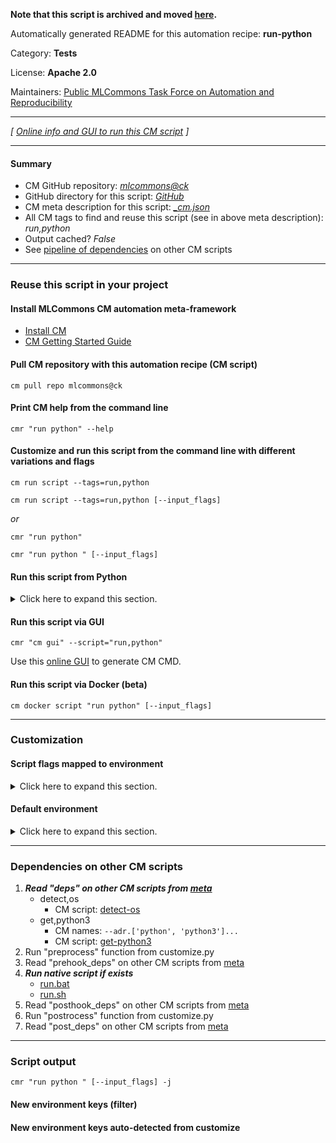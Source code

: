 **Note that this script is archived and moved [here](https://github.com/mlcommons/cm4mlops/tree/main/script/run-python).**



Automatically generated README for this automation recipe: **run-python**

Category: **Tests**

License: **Apache 2.0**

Maintainers: [Public MLCommons Task Force on Automation and Reproducibility](https://github.com/mlcommons/ck/blob/master/docs/taskforce.md)

---
*[ [Online info and GUI to run this CM script](https://access.cknowledge.org/playground/?action=scripts&name=run-python,75a46d84ee6f49b0) ]*

---
#### Summary

* CM GitHub repository: *[mlcommons@ck](https://github.com/mlcommons/ck/tree/dev/cm-mlops)*
* GitHub directory for this script: *[GitHub](https://github.com/mlcommons/ck/tree/dev/cm-mlops/script/run-python)*
* CM meta description for this script: *[_cm.json](_cm.json)*
* All CM tags to find and reuse this script (see in above meta description): *run,python*
* Output cached? *False*
* See [pipeline of dependencies](#dependencies-on-other-cm-scripts) on other CM scripts


---
### Reuse this script in your project

#### Install MLCommons CM automation meta-framework

* [Install CM](https://access.cknowledge.org/playground/?action=install)
* [CM Getting Started Guide](https://github.com/mlcommons/ck/blob/master/docs/getting-started.md)

#### Pull CM repository with this automation recipe (CM script)

```cm pull repo mlcommons@ck```

#### Print CM help from the command line

````cmr "run python" --help````

#### Customize and run this script from the command line with different variations and flags

`cm run script --tags=run,python`

`cm run script --tags=run,python [--input_flags]`

*or*

`cmr "run python"`

`cmr "run python " [--input_flags]`


#### Run this script from Python

<details>
<summary>Click here to expand this section.</summary>

```python

import cmind

r = cmind.access({'action':'run'
                  'automation':'script',
                  'tags':'run,python'
                  'out':'con',
                  ...
                  (other input keys for this script)
                  ...
                 })

if r['return']>0:
    print (r['error'])

```

</details>


#### Run this script via GUI

```cmr "cm gui" --script="run,python"```

Use this [online GUI](https://cKnowledge.org/cm-gui/?tags=run,python) to generate CM CMD.

#### Run this script via Docker (beta)

`cm docker script "run python" [--input_flags]`

___
### Customization


#### Script flags mapped to environment
<details>
<summary>Click here to expand this section.</summary>

* `--command=value`  &rarr;  `CM_RUN_PYTHON_CMD=value`

**Above CLI flags can be used in the Python CM API as follows:**

```python
r=cm.access({... , "command":...}
```

</details>

#### Default environment

<details>
<summary>Click here to expand this section.</summary>

These keys can be updated via `--env.KEY=VALUE` or `env` dictionary in `@input.json` or using script flags.


</details>

___
### Dependencies on other CM scripts


  1. ***Read "deps" on other CM scripts from [meta](https://github.com/mlcommons/ck/tree/dev/cm-mlops/script/run-python/_cm.json)***
     * detect,os
       - CM script: [detect-os](https://github.com/mlcommons/ck/tree/master/cm-mlops/script/detect-os)
     * get,python3
       * CM names: `--adr.['python', 'python3']...`
       - CM script: [get-python3](https://github.com/mlcommons/ck/tree/master/cm-mlops/script/get-python3)
  1. Run "preprocess" function from customize.py
  1. Read "prehook_deps" on other CM scripts from [meta](https://github.com/mlcommons/ck/tree/dev/cm-mlops/script/run-python/_cm.json)
  1. ***Run native script if exists***
     * [run.bat](https://github.com/mlcommons/ck/tree/dev/cm-mlops/script/run-python/run.bat)
     * [run.sh](https://github.com/mlcommons/ck/tree/dev/cm-mlops/script/run-python/run.sh)
  1. Read "posthook_deps" on other CM scripts from [meta](https://github.com/mlcommons/ck/tree/dev/cm-mlops/script/run-python/_cm.json)
  1. Run "postrocess" function from customize.py
  1. Read "post_deps" on other CM scripts from [meta](https://github.com/mlcommons/ck/tree/dev/cm-mlops/script/run-python/_cm.json)

___
### Script output
`cmr "run python " [--input_flags] -j`
#### New environment keys (filter)

#### New environment keys auto-detected from customize
